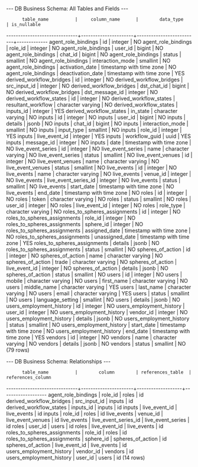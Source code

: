 --- DB Business Schema: All Tables and Fields ---

          table_name          |     column_name      |        data_type         | is_nullable 
------------------------------+----------------------+--------------------------+-------------
 agent_role_bindings          | id                   | integer                  | NO
 agent_role_bindings          | role_id              | integer                  | NO
 agent_role_bindings          | user_id              | bigint                   | NO
 agent_role_bindings          | chat_id              | bigint                   | NO
 agent_role_bindings          | status               | smallint                 | NO
 agent_role_bindings          | interaction_mode     | smallint                 | NO
 agent_role_bindings          | activation_date      | timestamp with time zone | NO
 agent_role_bindings          | deactivation_date    | timestamp with time zone | YES
 derived_workflow_bridges     | id                   | integer                  | NO
 derived_workflow_bridges     | src_input_id         | integer                  | NO
 derived_workflow_bridges     | dst_chat_id          | bigint                   | NO
 derived_workflow_bridges     | dst_message_id       | integer                  | NO
 derived_workflow_states      | id                   | integer                  | NO
 derived_workflow_states      | resultant_workflow   | character varying        | NO
 derived_workflow_states      | inputs_id            | integer                  | YES
 derived_workflow_states      | in_state             | character varying        | NO
 inputs                       | id                   | integer                  | NO
 inputs                       | user_id              | bigint                   | NO
 inputs                       | details              | jsonb                    | NO
 inputs                       | chat_id              | bigint                   | NO
 inputs                       | interaction_mode     | smallint                 | NO
 inputs                       | input_type           | smallint                 | NO
 inputs                       | role_id              | integer                  | YES
 inputs                       | live_event_id        | integer                  | YES
 inputs                       | workflow_guid        | uuid                     | YES
 inputs                       | message_id           | integer                  | NO
 inputs                       | date                 | timestamp with time zone | NO
 live_event_series            | id                   | integer                  | NO
 live_event_series            | name                 | character varying        | NO
 live_event_series            | status               | smallint                 | NO
 live_event_venues            | id                   | integer                  | NO
 live_event_venues            | name                 | character varying        | NO
 live_event_venues            | status               | smallint                 | NO
 live_events                  | id                   | integer                  | NO
 live_events                  | name                 | character varying        | NO
 live_events                  | venue_id             | integer                  | NO
 live_events                  | live_event_series_id | integer                  | NO
 live_events                  | status               | smallint                 | NO
 live_events                  | start_date           | timestamp with time zone | NO
 live_events                  | end_date             | timestamp with time zone | NO
 roles                        | id                   | integer                  | NO
 roles                        | token                | character varying        | NO
 roles                        | status               | smallint                 | NO
 roles                        | user_id              | integer                  | NO
 roles                        | live_event_id        | integer                  | NO
 roles                        | role_type            | character varying        | NO
 roles_to_spheres_assignments | id                   | integer                  | NO
 roles_to_spheres_assignments | role_id              | integer                  | NO
 roles_to_spheres_assignments | sphere_id            | integer                  | NO
 roles_to_spheres_assignments | assigned_date        | timestamp with time zone | NO
 roles_to_spheres_assignments | unassigned_date      | timestamp with time zone | YES
 roles_to_spheres_assignments | details              | jsonb                    | NO
 roles_to_spheres_assignments | status               | smallint                 | NO
 spheres_of_action            | id                   | integer                  | NO
 spheres_of_action            | name                 | character varying        | NO
 spheres_of_action            | trade                | character varying        | NO
 spheres_of_action            | live_event_id        | integer                  | NO
 spheres_of_action            | details              | jsonb                    | NO
 spheres_of_action            | status               | smallint                 | NO
 users                        | id                   | integer                  | NO
 users                        | mobile               | character varying        | NO
 users                        | first_name           | character varying        | NO
 users                        | middle_name          | character varying        | YES
 users                        | last_name            | character varying        | NO
 users                        | email                | character varying        | YES
 users                        | status               | smallint                 | NO
 users                        | language_setting     | smallint                 | NO
 users                        | details              | jsonb                    | NO
 users_employment_history     | id                   | integer                  | NO
 users_employment_history     | user_id              | integer                  | NO
 users_employment_history     | vendor_id            | integer                  | NO
 users_employment_history     | details              | jsonb                    | NO
 users_employment_history     | status               | smallint                 | NO
 users_employment_history     | start_date           | timestamp with time zone | NO
 users_employment_history     | end_date             | timestamp with time zone | YES
 vendors                      | id                   | integer                  | NO
 vendors                      | name                 | character varying        | NO
 vendors                      | details              | jsonb                    | NO
 vendors                      | status               | smallint                 | NO
(79 rows)


--- DB Business Schema: Relationships ---

          table_name          |        column        | references_table  | references_column 
------------------------------+----------------------+-------------------+-------------------
 agent_role_bindings          | role_id              | roles             | id
 derived_workflow_bridges     | src_input_id         | inputs            | id
 derived_workflow_states      | inputs_id            | inputs            | id
 inputs                       | live_event_id        | live_events       | id
 inputs                       | role_id              | roles             | id
 live_events                  | venue_id             | live_event_venues | id
 live_events                  | live_event_series_id | live_event_series | id
 roles                        | user_id              | users             | id
 roles                        | live_event_id        | live_events       | id
 roles_to_spheres_assignments | role_id              | roles             | id
 roles_to_spheres_assignments | sphere_id            | spheres_of_action | id
 spheres_of_action            | live_event_id        | live_events       | id
 users_employment_history     | vendor_id            | vendors           | id
 users_employment_history     | user_id              | users             | id
(14 rows)

